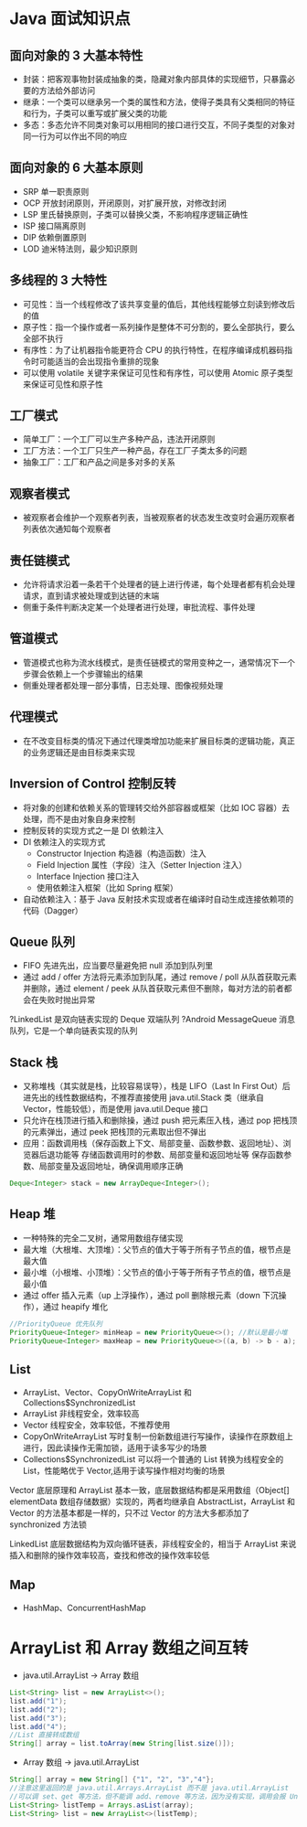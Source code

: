 # Java 面试知识点

## 面向对象的 3 大基本特性
- 封装：把客观事物封装成抽象的类，隐藏对象内部具体的实现细节，只暴露必要的方法给外部访问
- 继承：一个类可以继承另一个类的属性和方法，使得子类具有父类相同的特征和行为，子类可以重写或扩展父类的功能
- 多态：多态允许不同类对象可以用相同的接口进行交互，不同子类型的对象对同一行为可以作出不同的响应

## 面向对象的 6 大基本原则
- SRP 单一职责原则
- OCP 开放封闭原则，开闭原则，对扩展开放，对修改封闭
- LSP 里氏替换原则，子类可以替换父类，不影响程序逻辑正确性
- ISP 接口隔离原则
- DIP 依赖倒置原则
- LOD 迪米特法则，最少知识原则

## 多线程的 3 大特性
- 可见性：当一个线程修改了该共享变量的值后，其他线程能够立刻读到修改后的值
- 原子性：指一个操作或者一系列操作是整体不可分割的，要么全部执行，要么全部不执行
- 有序性：为了让机器指令能更符合 CPU 的执行特性，在程序编译成机器码指令时可能适当的会出现指令重排的现象
- 可以使用 volatile 关键字来保证可见性和有序性，可以使用 Atomic 原子类型来保证可见性和原子性
 
## 工厂模式
- 简单工厂：一个工厂可以生产多种产品，违法开闭原则
- 工厂方法：一个工厂只生产一种产品，存在工厂子类太多的问题
- 抽象工厂：工厂和产品之间是多对多的关系

## 观察者模式
- 被观察者会维护一个观察者列表，当被观察者的状态发生改变时会遍历观察者列表依次通知每个观察者

## 责任链模式
- 允许将请求沿着一条若干个处理者的链上进行传递，每个处理者都有机会处理请求，直到请求被处理或到达链的末端
- 侧重于条件判断决定某一个处理者进行处理，审批流程、事件处理

## 管道模式
- 管道模式也称为流水线模式，是责任链模式的常用变种之一，通常情况下一个步骤会依赖上一个步骤输出的结果
- 侧重处理者都处理一部分事情，日志处理、图像视频处理

## 代理模式
- 在不改变目标类的情况下通过代理类增加功能来扩展目标类的逻辑功能，真正的业务逻辑还是由目标类来实现

## Inversion of Control 控制反转
- 将对象的创建和依赖关系的管理转交给外部容器或框架（比如 IOC 容器）去处理，而不是由对象自身来控制
- 控制反转的实现方式之一是 DI 依赖注入
- DI 依赖注入的实现方式
    - Constructor Injection 构造器（构造函数）注入
    - Field Injection 属性（字段）注入（Setter Injection 注入）
    - Interface Injection 接口注入
    - 使用依赖注入框架（比如 Spring 框架）
- 自动依赖注入：基于 Java 反射技术实现或者在编译时自动生成连接依赖项的代码（Dagger）


## Queue 队列
- FIFO 先进先出，应当要尽量避免把 null 添加到队列里
- 通过 add / offer 方法将元素添加到队尾，通过 remove / poll 从队首获取元素并删除，通过 element  / peek 从队首获取元素但不删除，每对方法的前者都会在失败时抛出异常

?LinkedList 是双向链表实现的 Deque 双端队列 
?Android MessageQueue 消息队列，它是一个单向链表实现的队列

## Stack 栈
- 又称堆栈（其实就是栈，比较容易误导），栈是 LIFO（Last In First Out）后进先出的线性数据结构，不推荐直接使用 java.util.Stack 类（继承自 Vector，性能较低），而是使用 java.util.Deque 接口
- 只允许在栈顶进行插入和删除操，通过 push 把元素压入栈，通过 pop 把栈顶的元素弹出，通过 peek 把栈顶的元素取出但不弹出
- 应用：函数调用栈（保存函数上下文、局部变量、函数参数、返回地址）、浏览器后退功能等  存储函数调用时的参数、局部变量和返回地址等
保存函数参数、局部变量及返回地址，确保调用顺序正确
```java
Deque<Integer> stack = new ArrayDeque<Integer>();
```

## Heap 堆
- 一种特殊的完全二叉树，通常用数组存储实现
- 最大堆（大根堆、大顶堆）：父节点的值大于等于所有子节点的值，根节点是最大值
- 最小堆（小根堆、小顶堆）：父节点的值小于等于所有子节点的值，根节点是最小值
- 通过 offer 插入元素（up 上浮操作），通过 poll 删除根元素（down 下沉操作），通过 heapify 堆化
```java
//PriorityQueue 优先队列
PriorityQueue<Integer> minHeap = new PriorityQueue<>(); //默认是最小堆
PriorityQueue<Integer> maxHeap = new PriorityQueue<>((a, b) -> b - a); //通过自定义比较器实现最大堆
```

## List
- ArrayList、Vector、CopyOnWriteArrayList 和 Collections$SynchronizedList
- ArrayList 非线程安全，效率较高
- Vector 线程安全，效率较低，不推荐使用
- CopyOnWriteArrayList 写时复制一份新数组进行写操作，读操作在原数组上进行，因此读操作无需加锁，适用于读多写少的场景
- Collections$SynchronizedList 可以将一个普通的 List 转换为线程安全的 List，性能略优于 Vector,适用于读写操作相对均衡的场景


Vector 底层原理和 ArrayList 基本一致，底层数据结构都是采用数组（Object[] elementData 数组存储数据）实现的，两者均继承自 AbstractList，ArrayList 和 Vector 的方法基本都是一样的，只不过 Vector 的方法大多都添加了 synchronized 方法锁

LinkedList 底层数据结构为双向循环链表，非线程安全的，相当于 ArrayList 来说插入和删除的操作效率较高，查找和修改的操作效率较低


## Map
- HashMap、ConcurrentHashMap



# ArrayList 和 Array 数组之间互转
- java.util.ArrayList -> Array 数组
```java
List<String> list = new ArrayList<>();
list.add("1");
list.add("2");
list.add("3");
list.add("4");
//List 直接转成数组
String[] array = list.toArray(new String[list.size()]);
```
- Array 数组 -> java.util.ArrayList 
```java
String[] array = new String[] {"1", "2", "3","4"};
//注意这里返回的是 java.util.Arrays.ArrayList 而不是 java.util.ArrayList
//可以调 set、get 等方法，但不能调 add、remove 等方法，因为没有实现，调用会报 UnsupportedOperationException 异常
List<String> listTemp = Arrays.asList(array);
List<String> list = new ArrayList<>(listTemp);
```


